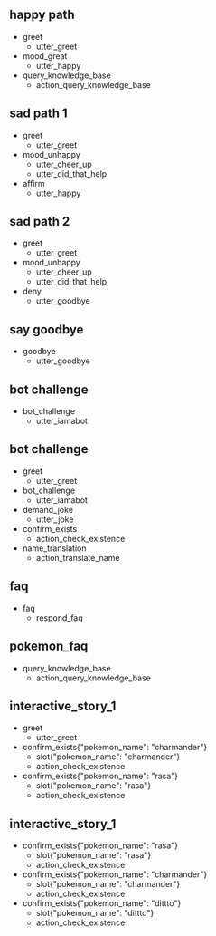 
## happy path
* greet
  - utter_greet
* mood_great
  - utter_happy
* query_knowledge_base
  - action_query_knowledge_base

## sad path 1
* greet
  - utter_greet
* mood_unhappy
  - utter_cheer_up
  - utter_did_that_help
* affirm
  - utter_happy

## sad path 2
* greet
  - utter_greet
* mood_unhappy
  - utter_cheer_up
  - utter_did_that_help
* deny
  - utter_goodbye

## say goodbye
* goodbye
  - utter_goodbye

## bot challenge
* bot_challenge
  - utter_iamabot

## bot challenge
* greet
  - utter_greet
* bot_challenge
  - utter_iamabot
* demand_joke
  - utter_joke
* confirm_exists
  - action_check_existence
* name_translation
  - action_translate_name

## faq
* faq
  - respond_faq

## pokemon_faq
* query_knowledge_base
  - action_query_knowledge_base

## interactive_story_1
* greet
    - utter_greet
* confirm_exists{"pokemon_name": "charmander"}
    - slot{"pokemon_name": "charmander"}
    - action_check_existence
* confirm_exists{"pokemon_name": "rasa"}
    - slot{"pokemon_name": "rasa"}
    - action_check_existence

## interactive_story_1
* confirm_exists{"pokemon_name": "rasa"}
    - slot{"pokemon_name": "rasa"}
    - action_check_existence
* confirm_exists{"pokemon_name": "charmander"}
    - slot{"pokemon_name": "charmander"}
    - action_check_existence
* confirm_exists{"pokemon_name": "dittto"}
    - slot{"pokemon_name": "dittto"}
    - action_check_existence
